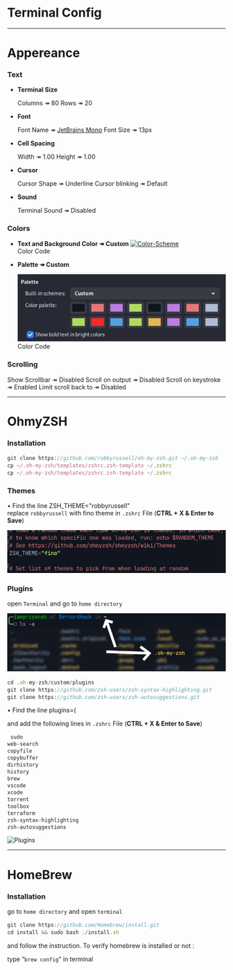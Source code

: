 # Terminal Config
---
# Appereance

### Text

- **Terminal Size**
    
    Columns ↠ 80
    Rows ↠ 20
    
- **Font**
    
    Font Name ↠ [JetBrains Mono](https://fonts.google.com/specimen/JetBrains+Mono)
    Font Size ↠ 13px
    
- **Cell Spacing**
    
    Width ↠ 1.00
    Height ↠ 1.00
    
- **Cursor**
    
    Cursor Shape ↠ Underline
    Cursor blinking ↠ Default
    
- **Sound**
    
    Terminal Sound ↠ Disabled
    

### Colors

- **Text and Background Color ↠ Custom**
   <a href="https://ibb.co/8KGS14j"><img src="https://i.ibb.co/8KGS14j/Color-Scheme.png" alt="Color-Scheme"></a> <br>
    <a herf="">Color Code</a>
    
- **Palette ↠ Custom**
    
    ![Palette.png](Assets/Palette.png)
 <a herf="">Color Code</a>
### Scrolling

Show Scrollbar ↠ Disabled
Scroll on output ↠ Disabled
Scroll on keystroke ↠ Enabled
Limit scroll back to ↠  Disabled

---
# OhmyZSH

### Installation

```jsx
git clone https://github.com/robbyrussell/oh-my-zsh.git ~/.oh-my-zsh
cp ~/.oh-my-zsh/templates/zshrc.zsh-template ~/.zshrc
cp ~/.oh-my-zsh/templates/zshrc.zsh-template ~/.zshrc
```

### Themes

• Find the line ZSH_THEME="robbyrussell" replace `robbyrussell` with fino theme in `.zshrc` File (**CTRL + X & Enter to Save**)

![Theme Image](Assets/Theme.png)

### Plugins

open `Terminal` and go to `home directory` 

![Terminal](Assets/ls.png)

```jsx
cd .oh-my-zsh/custom/plugins
git clone https://github.com/zsh-users/zsh-syntax-highlighting.git
git clone https://github.com/zsh-users/zsh-autosuggestions.git
```

• Find the line plugins=(

 and add the following lines in `.zshrc` File (**CTRL + X & Enter to Save**)

```
 sudo
web-search
copyfile
copybuffer
dirhistory
history
brew
vscode
xcode
torrent
toolbox
terraform
zsh-syntax-highlighting
zsh-autosuggestions
```

![Plugins](Plugins.png)

---
# HomeBrew

### Installation

go to `home directory` and open `terminal`

```jsx
git clone https://github.com/Homebrew/install.git
cd install && sudo bash ./install.sh
```

and follow the instruction. To verify homebrew is installed or not :

type “`brew config`" in terminal
